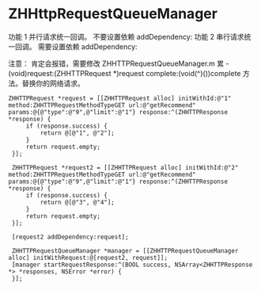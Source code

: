 # ZHHttpRequestQueueManager
功能 1 并行请求统一回调。 不要设置依赖 addDependency:
功能 2 串行请求统一回调。 需要设置依赖 addDependency:

注意： 肯定会报错，需要修改 ZHHTTPRequestQueueManager.m 累 - (void)request:(ZHHTTPRequest *)request complete:(void(^)())complete 方法。替换你的网络请求。
```
ZHHTTPRequest *request = [[ZHHTTPRequest alloc] initWithId:@"1" method:ZHHTTPRequestMethodTypeGET url:@"getRecommend" params:@{@"type":@"9",@"limit":@"1"} response:^(ZHHTTPResponse *response) {
     if (response.success) {
         return @[@"1", @"2"];
     }
     return request.empty;
 }];
 
 ZHHTTPRequest *request2 = [[ZHHTTPRequest alloc] initWithId:@"2" method:ZHHTTPRequestMethodTypeGET url:@"getRecommend" params:@{@"type":@"9",@"limit":@"1"} response:^(ZHHTTPResponse *response) {
     if (response.success) {
         return @[@"3", @"4"];
     }
     return request.empty;
 }];
 
 [request2 addDependency:request];
 
 ZHHTTPRequestQueueManager *manager = [[ZHHTTPRequestQueueManager alloc] initWithRequest:@[request2, request]];
 [manager startRequestResponse:^(BOOL success, NSArray<ZHHTTPResponse *> *responses, NSError *error) {
 }];
```
